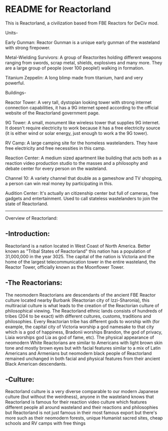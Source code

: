# README for Reactorland
This is Reactorland, a civilization based from FBE Reactors for DeCiv mod.

Units-

Early Gunman: Reactor Gunman is a unique early gunman of the wasteland with strong firepower.

Metal-Wielding Survivors: A group of Reactorites holding different weapons ranging from swords, scrap metal, shields, explosives and many more. They are a large group of people (over 100 people!) walking in formation.

Titanium Zeppelin: A long blimp made from titanium, hard and very powerful.

Buildings-

Reactor Tower: A very tall, dystopian looking tower with strong internet connection capabilities, it has a 9G internet speed according to the official website of the Reactorland government page.

9G Tower: A small, monument like wireless tower that supplies 9G internet. It doesn't require electricity to work because it has a free electricity source (it is either wind or solar energy, just enough to work a the 9G tower).

RV Camp: A large camping site for the homeless wastelanders. They have free electricity and free necessities in this camp.

Reaction Center: A medium sized apartment like building that acts both as a reaction video production studio to the masses and a philosophy and debate center for every person on the wasteland.

Channel 10: A variety channel that double as a gameshow and TV shopping, a person can win real money by participating in this.

Audition Center: It's actually an citizenship center but full of cameras, free gadgets and entertainment. Used to call stateless wastelanders to join the state of Reactorland.

-----

Overview of Reactorland:

 -Introduction:
-----
Reactorland is a nation located in West Coast of North America. Better known as "Tribal States of Reactorland" this nation has a population of 31,000,000 in the year 3025. The capital of the nation is Victoria and the home of the largest telecommunication tower in the entire wasteland, the Reactor Tower, officially known as the Moonflower Tower.

 -The Reactorians:
-----
The neomodern Reactorians are descendants of the ancient FBE Reactor culture located nearby Burbank (Reactorian city of Izzi-Sharonia), this multiracial culture is what leads to the creation of the Reactorian culture of philosophical viewing. The Reactorland ethnic lands consists of hundreds of tribes (204 to be exact) with different cultures, customs, traditions and philosophies. Every Reactorian tribe has different gods to worship with (for example, the capital city of Victoria worship a god namesake to that city which is a god of happiness, Bradonii worships Brandon, the god of privacy, Liaia worships god Lia as god of fame, etc). The physical appearance of neomodern White Reactorians are similar to Americans with light brown skin tone and mostly brown eyes but with facial features similar to a mix of Latin Americans and Armenians but neomodern black people of Reactorland remained unchanged in both facial and physical features from their ancient Black American descendants.

 -Culture:
------
Reactorland culture is a very diverse comparable to our modern Japanese culture (but without the weirdness), anyone in the wasteland knows that Reactorland is famous for their reaction video culture which features different people all around wasteland and their reactions and philosophies but Reactorland is not just famous in their most famous export but there's more such as their neomodern forests, unique Humanist sacred sites, cheap schools and RV camps with free things
